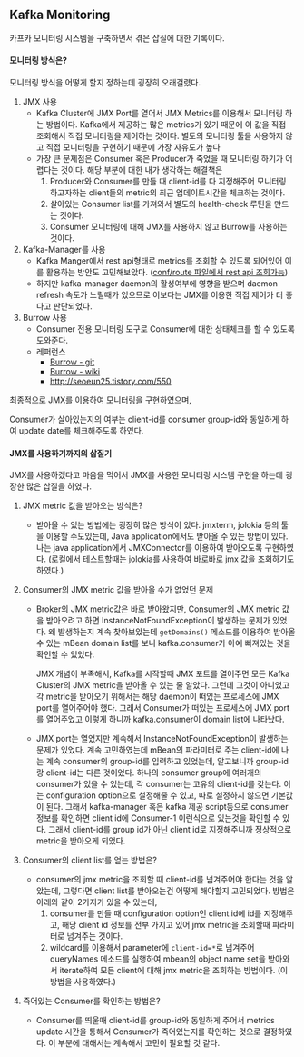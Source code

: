 ## Kafka Monitoring 

카프카 모니터링 시스템을 구축하면서 겪은 삽질에 대한 기록이다.



#### 모니터링 방식은?

모니터링 방식을 어떻게 할지 정하는데 굉장히 오래걸렸다.

1. JMX 사용
   - Kafka Cluster에 JMX Port를 열어서 JMX Metrics를 이용해서 모니터링 하는 방법이다. Kafka에서 제공하는 많은 metrics가 있기 때문에 이 값을 직접 조회해서 직접 모니터링을 제어하는 것이다. 별도의 모니터링 툴을 사용하지 않고 직접 모니터링을 구현하기 때문에 가장 자유도가 높다
   - 가장 큰 문제점은 Consumer 혹은 Producer가 죽었을 때 모니터링 하기가 어렵다는 것이다. 해당 부분에 대한 내가 생각하는 해결책은 
     1. Producer와 Consumer를 만들 때 client-id를 다 지정해주어 모니터링 하고자하는 client들의 metric의 최근 업데이트시간을 체크하는 것이다. 
     2. 살아있는 Consumer list를 가져와서 별도의 health-check 루틴을 만드는 것이다.
     3. Consumer 모니터링에 대해 JMX를 사용하지 않고 Burrow를 사용하는 것이다.
2. Kafka-Manager를 사용
   - Kafka Manger에서 rest api형태로 metrics를 조회할 수 있도록 되어있어 이를 활용하는 방안도 고민해보았다. ([conf/route 파일에서 rest api 조회가능](https://github.com/yahoo/kafka-manager/blob/master/conf/routes))
   - 하지만 kafka-manager daemon의 활성여부에 영향을 받으며 daemon refresh 속도가 느릴때가 있으므로 이보다는 JMX를 이용한 직접 제어가 더 좋다고 판단되었다.
3. Burrow 사용
   - Consumer 전용 모니터링 도구로 Consumer에 대한 상태체크를 할 수 있도록 도와준다.
   - 레퍼런스
     - [Burrow - git](https://github.com/linkedin/Burrow)
     - [Burrow - wiki](https://github.com/linkedin/Burrow/wiki)
     - http://seoeun25.tistory.com/550



최종적으로 JMX를 이용하여 모니터링을 구현하였으며,

Consumer가 살아있는지의 여부는 client-id를 consumer group-id와 동일하게 하여 update date를 체크해주도록 하였다.



#### JMX를 사용하기까지의 삽질기

JMX를 사용하겠다고 마음을 먹어서 JMX를 사용한 모니터링 시스템 구현을 하는데 굉장한 많은 삽질을 하였다.

1. JMX metric 값을 받아오는 방식은?

   * 받아올 수 있는 방법에는 굉장히 많은 방식이 있다. jmxterm, jolokia 등의 툴을 이용할 수도있는데, Java application에서도 받아올 수 있는 방법이 있다. 나는 java application에서 JMXConnector를 이용하여 받아오도록 구현하였다. (로컬에서 테스트할때는 jolokia를 사용하여 바로바로 jmx 값을 조회하기도 하였다.)

2. Consumer의 JMX metric 값을 받아올 수가 없었던 문제

   * Broker의 JMX metric값은 바로 받아왔지만, Consumer의 JMX metric 값을 받아오려고 하면 InstanceNotFoundException이 발생하는 문제가 있었다. 왜 발생하는지 계속 찾아보았는데 `getDomains()` 메소드를 이용하여 받아올 수 있는 mBean domain list를 보니  kafka.consumer가 아예 빠져있는 것을 확인할 수 있었다. 

     JMX 개념이 부족해서, Kafka를 시작할때 JMX 포트를 열어주면 모든 Kafka Cluster의 JMX metric을 받아올 수 있는 줄 알았다. 그런데 그것이 아니었고 각 metric을 받아오기 위해서는 해당 daemon이 떠있는 프로세스에 JMX port를 열어주어야 했다. 그래서 Consumer가 떠있는 프로세스에 JMX port를 열어주었고 이렇게 하니까 kafka.consumer이 domain list에 나타났다.

   * JMX port는 열었지만 계속해서 InstanceNotFoundException이 발생하는 문제가 있었다. 계속 고민하였는데 mBean의 파라미터로 주는 client-id에 나는 계속 consumer의 group-id를 입력하고 있었는데, 알고보니까 group-id랑 client-id는 다른 것이었다. 하나의 consumer group에 여러개의 consumer가 있을 수 있는데, 각 consumer는 고유의 client-id를 갖는다. 이는 configuration option으로 설정해줄 수 있고, 따로 설정하지 않으면 기본값이 된다. 그래서 kafka-manager 혹은 kafka 제공 script등으로 consumer 정보를 확인하면 client id에 Consumer-1 이런식으로 있는것을 확인할 수 있다. 그래서 client-id를 group id가 아닌 client id로 지정해주니까 정상적으로 metric을 받아오게 되었다.

3. Consumer의 client list를 얻는 방법은?

   * consumer의 jmx metric을 조회할 때 client-id를 넘겨주어야 한다는 것을 알았는데, 그렇다면 client list를 받아오는건 어떻게 해야할지 고민되었다. 방법은 아래와 같이 2가지가 있을 수 있는데,
     1. consumer를 만들 때 configuration option인 client.id에 id를 지정해주고, 해당 client id 정보를 전부 가지고 있어 jmx metric을 조회할때 파라미터로 넘겨주는 것이다.
     2. wildcard를 이용해서 parameter에 `client-id=*`로 넘겨주어 queryNames 메소드를 실행하여 mbean의 object name set을 받아와서 iterate하여 모든 client에 대해 jmx metric을 조회하는 방법이다. (이 방법을 사용하였다.)

4. 죽어있는 Consumer를 확인하는 방법은?

   * Consumer를 띄울때 client-id를 group-id와 동일하게 주어서 metrics update 시간을 통해서 Consumer가 죽어있는지를 확인하는 것으로 결정하였다. 이 부분에 대해서는 계속해서 고민이 필요할 것 같다.



